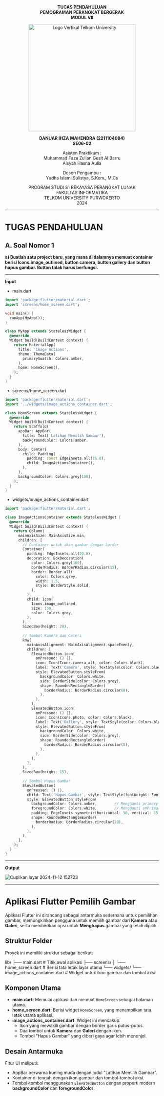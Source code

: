 <div align="center">

**TUGAS PENDAHULUAN** <br>
**PEMOGRAMAN PERANGKAT BERGERAK** <br>
**MODUL VII** <br>

<img src="https://github.com/user-attachments/assets/637271ab-0240-4561-a7a6-04cb1169f636" alt="Logo Vertikal Telkom University" width="350"/>

**DANUAR IHZA MAHENDRA (2211104084)**  
**SE06-02**

Asisten Praktikum :  
Muhammad Faza Zulian Gesit Al Barru  
Aisyah Hasna Aulia

Dosen Pengampu :  
Yudha Islami Sulistya, S.Kom., M.Cs

PROGRAM STUDI S1 REKAYASA PERANGKAT LUNAK  
FAKULTAS INFORMATIKA  
TELKOM UNIVERSITY PURWOKERTO  
2024

</div>

---

# TUGAS PENDAHULUAN

## A. Soal Nomor 1
**a) Buatlah satu project baru, yang mana di dalamnya memuat container berisi
Icons.image_outlined, button camera, button gallery dan button hapus gambar.
Button tidak harus berfungsi.**

---

**Input**
- main.dart
```dart
import 'package:flutter/material.dart';
import 'screens/home_screen.dart';

void main() {
  runApp(MyApp());
}

class MyApp extends StatelessWidget {
  @override
  Widget build(BuildContext context) {
    return MaterialApp(
      title: 'Image Actions',
      theme: ThemeData(
        primarySwatch: Colors.amber,
      ),
      home: HomeScreen(),
    );
  }
}
```

- screens/home_screen.dart
```dart
import 'package:flutter/material.dart';
import '../widgets/image_actions_container.dart';

class HomeScreen extends StatelessWidget {
  @override
  Widget build(BuildContext context) {
    return Scaffold(
      appBar: AppBar(
        title: Text('Latihan Memilih Gambar'),
        backgroundColor: Colors.amber,
      ),
      body: Center(
        child: Padding(
          padding: const EdgeInsets.all(16.0),
          child: ImageActionsContainer(),
        ),
      ),
      backgroundColor: Colors.grey[100],
    );
  }
}

```
- widgets/image_actions_container.dart
```dart
import 'package:flutter/material.dart';

class ImageActionsContainer extends StatelessWidget {
  @override
  Widget build(BuildContext context) {
    return Column(
      mainAxisSize: MainAxisSize.min,
      children: [
        // Container untuk ikon gambar dengan border
        Container(
          padding: EdgeInsets.all(20.0),
          decoration: BoxDecoration(
            color: Colors.grey[100],
            borderRadius: BorderRadius.circular(15),
            border: Border.all(
              color: Colors.grey,
              width: 1.5,
              style: BorderStyle.solid,
            ),
          ),
          child: Icon(
            Icons.image_outlined,
            size: 100,
            color: Colors.grey,
          ),
        ),
        SizedBox(height: 20),
        
        // Tombol Kamera dan Galeri
        Row(
          mainAxisAlignment: MainAxisAlignment.spaceEvenly,
          children: [
            ElevatedButton.icon(
              onPressed: () {},
              icon: Icon(Icons.camera_alt, color: Colors.black),
              label: Text('Camera', style: TextStyle(color: Colors.black)),
              style: ElevatedButton.styleFrom(
                backgroundColor: Colors.white,
                side: BorderSide(color: Colors.grey),
                shape: RoundedRectangleBorder(
                  borderRadius: BorderRadius.circular(8),
                ),
              ),
            ),
            ElevatedButton.icon(
              onPressed: () {},
              icon: Icon(Icons.photo, color: Colors.black),
              label: Text('Gallery', style: TextStyle(color: Colors.black)),
              style: ElevatedButton.styleFrom(
                backgroundColor: Colors.white,
                side: BorderSide(color: Colors.grey),
                shape: RoundedRectangleBorder(
                  borderRadius: BorderRadius.circular(8),
                ),
              ),
            ),
          ],
        ),
        SizedBox(height: 15),
        
        // Tombol Hapus Gambar
        ElevatedButton(
          onPressed: () {},
          child: Text('Hapus Gambar', style: TextStyle(fontWeight: FontWeight.bold)),
          style: ElevatedButton.styleFrom(
            backgroundColor: Colors.amber,        // Mengganti primary dengan backgroundColor
            foregroundColor: Colors.white,        // Mengganti onPrimary dengan foregroundColor
            padding: EdgeInsets.symmetric(horizontal: 50, vertical: 15),
            shape: RoundedRectangleBorder(
              borderRadius: BorderRadius.circular(20),
            ),
          ),
        ),
      ],
    );
  }
}

```

---

**Output**

![Cuplikan layar 2024-11-12 152723](https://github.com/user-attachments/assets/0c57298a-e4a5-47d6-8c02-d6cb3d50989e)

---

# Aplikasi Flutter Pemilih Gambar

Aplikasi Flutter ini dirancang sebagai antarmuka sederhana untuk pemilihan gambar, memungkinkan pengguna untuk memilih gambar dari **Kamera** atau **Galeri**, serta memberikan opsi untuk **Menghapus** gambar yang telah dipilih.

## Struktur Folder

Proyek ini memiliki struktur sebagai berikut:

lib/ ├── main.dart # Titik awal aplikasi ├── screens/ │ └── home_screen.dart # Berisi tata letak layar utama └── widgets/ └── image_actions_container.dart # Widget untuk ikon gambar dan tombol aksi


## Komponen Utama

- **main.dart**: Memulai aplikasi dan memuat `HomeScreen` sebagai halaman utama.
- **home_screen.dart**: Berisi widget `HomeScreen`, yang menampilkan tata letak utama aplikasi.
- **image_actions_container.dart**: Widget ini mencakup:
  - Ikon yang mewakili gambar dengan border garis putus-putus.
  - Dua tombol untuk **Kamera** dan **Galeri** dengan ikon.
  - Tombol "Hapus Gambar" yang diberi gaya agar lebih menonjol.

## Desain Antarmuka

Fitur UI meliputi:
- AppBar berwarna kuning muda dengan judul "Latihan Memilih Gambar".
- Kontainer di tengah dengan ikon gambar dan tombol-tombol aksi.
- Tombol-tombol menggunakan `ElevatedButton` dengan properti modern **backgroundColor** dan **foregroundColor**.
